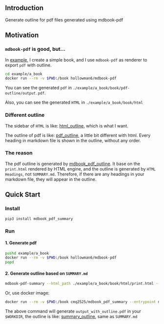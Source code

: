 ## Introduction
Generate outline for pdf files generated using mdbook-pdf

## Motivation
### `mdbook-pdf` is good, but...
In [example](./example), I create a simple book, and I use `mdbook-pdf` as renderer to export `pdf` with outline.
```bash
cd example/a_book
docker run --rm -v $PWD:/book hollowman6/mdbook-pdf
```
You can see the generated `pdf` in `./example/a_book/book/pdf-outline/output.pdf`.

Also, you can see the generated `HTML` in `./example/a_book/book/html`

### Different outline

The sidebar of `HTML` is like: [html_outline](./data/html_outline.png), which is what I want.

The outline of pdf is like: [pdf_outline](./data/pdf_outline.png), a little bit different with html. Every heading in markdown file is shown in the outline, without any order.

### The reason
The pdf outline is generated by [mdbook_pdf_outline](https://github.com/HollowMan6/mdbook-pdf/blob/main/mdbook_pdf_outline/mdbook_pdf_outline.py). It base on the `print.html` rendered by HTML engine, and the outline is generated by `HTML Headings`, not `SUMMARY.md`. Therefore, if there are any headings in your markdown file, they will appear in the outline.

## Quick Start
### Install
```bash
pip3 install mdbook_pdf_summary
```
### Run
#### 1. Generate pdf 
```bash
pushd example/a_book
docker run --rm -v $PWD:/book hollowman6/mdbook-pdf
popd
```
#### 2. Generate outline based on  `SUMMARY.md`
```bash
mdbook-pdf-summary --html_path ./example/a_book/book/html/print.html --pdf_path ./example/a_book/book/pdf/output.pdf      --summary_path ./example/a_book/src/SUMMARY.md --output_path ./output_with_outline.pdf 
```

Or, use docker image:
```bash
docker run --rm -v $PWD:/book cmq2525/mdbook_pdf_summary --entrypoint mdbook-pdf-summary
```

The above command will generate `output_with_outline.pdf` in your `$WORKDIR`, the outline is like: [summary_outline](./data/summary_outline.png), same as `SUMMARY.md`

